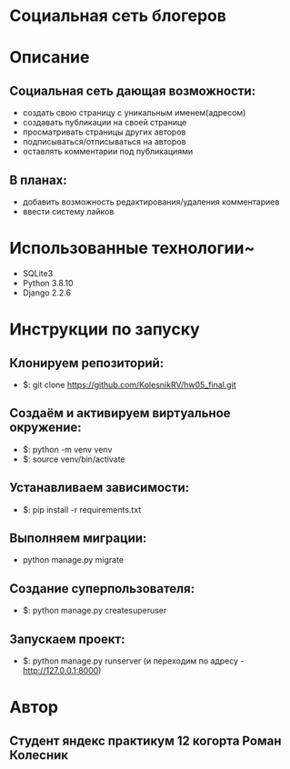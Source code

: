 # Социальная сеть блогеров

# Описание
## Социальная сеть дающая возможности:
- создать свою страницу с уникальным именем(адресом)
- создавать публикации на своей странице
- просматривать страницы других авторов
- подписываться/отписываться на авторов
- оставлять комментарии под публикациями

## В планах:
- добавить возможность редактирования/удаления комментариев
- ввести систему лайков

# Использованные технологии~
- SQLite3
- Python 3.8.10
- Django 2.2.6

# Инструкции по запуску
## Клонируем репозиторий:
- $: git clone https://github.com/KolesnikRV/hw05_final.git

## Создаём и активируем виртуальное окружение:
- $: python -m venv venv
- $: source venv/bin/activate

## Устанавливаем зависимости:
- $: pip install -r requirements.txt

## Выполняем миграции:
- python manage.py migrate

## Создание суперпользователя:
- $: python manage.py createsuperuser

## Запускаем проект:
- $: python manage.py runserver (и переходим по адресу - http://127.0.0.1:8000)

# Автор
## Студент яндекс практикум 12 когорта Роман Колесник